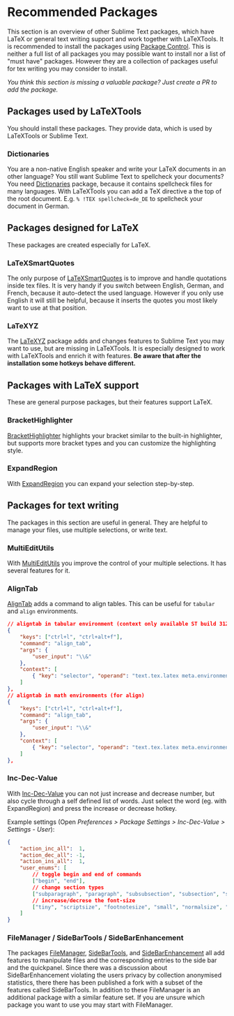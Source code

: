 # Recommended Packages

This section is an overview of other Sublime Text packages, which have LaTeX or general text writing support and work together with LaTeXTools.
It is recommended to install the packages using [Package Control].
This is neither a full list of all packages you may possible want to install nor a list of "must have" packages. However they are a collection of packages useful for tex writing you may consider to install.

*You think this section is missing a valuable package? Just create a PR to add the package.*


## Packages used by LaTeXTools

You should install these packages. They provide data, which is used by LaTeXTools or Sublime Text.

### Dictionaries

You are a non-native English speaker and write your LaTeX documents in an other language? You still want Sublime Text to spellcheck your documents? You need [Dictionaries] package, because it contains spellcheck files for many languages. With LaTeXTools you can add a TeX directive a the top of the root document. E.g. `% !TEX spellcheck=de_DE` to spellcheck your document in German.


## Packages designed for LaTeX

These packages are created especially for LaTeX.

### LaTeXSmartQuotes

The only purpose of [LaTeXSmartQuotes] is to improve and handle quotations inside tex files. It is very handy if you switch between English, German, and French, because it auto-detect the used language. However if you only use English it will still be helpful, because it inserts the quotes you most likely want to use at that position.

### LaTeXYZ

The [LaTeXYZ] package adds and changes features to Sublime Text you may want to use, but are missing in LaTeXTools. It is especially designed to work with LaTeXTools and enrich it with features. **Be aware that after the installation some hotkeys behave different.**


## Packages with LaTeX support

These are general purpose packages, but their features support LaTeX.

### BracketHighlighter

[BracketHighlighter] highlights your bracket similar to the built-in highlighter, but supports more bracket types and you can customize the highlighting style.

### ExpandRegion

With [ExpandRegion] you can expand your selection step-by-step.

## Packages for text writing

The packages in this section are useful in general. They are helpful to manage your files, use multiple selections, or write text.

### MultiEditUtils

With [MultiEditUtils] you improve the control of your multiple selections. It has several features for it.

### AlignTab

[AlignTab] adds a command to align tables. This can be useful for `tabular` and `align` environments.

``` json
// aligntab in tabular environment (context only available ST build 3127+)
{
    "keys": ["ctrl+l", "ctrl+alt+f"],
    "command": "align_tab",
    "args": {
        "user_input": "\\&"
    },
    "context": [
        { "key": "selector", "operand": "text.tex.latex meta.environment.tabular" }
    ]
},
// aligntab in math environments (for align)
{
    "keys": ["ctrl+l", "ctrl+alt+f"],
    "command": "align_tab",
    "args": {
        "user_input": "\\&"
    },
    "context": [
        { "key": "selector", "operand": "text.tex.latex meta.environment.math.block.be" }
    ]
},
```


### Inc-Dec-Value

With [Inc-Dec-Value] you can not just increase and decrease number, but also cycle through a self defined list of words.
Just select the word (eg. with ExpandRegion) and press the increase or decrease hotkey.

Example settings (Open *Preferences > Package Settings > Inc-Dec-Value > Settings - User*):

``` json
{
    "action_inc_all":  1,
    "action_dec_all": -1,
    "action_ins_all":  1,
    "user_enums": [
        // toggle begin and end of commands
        ["begin", "end"],
        // change section types
        ["subparagraph", "paragraph", "subsubsection", "subsection", "section", "chapter", "part"],
        // increase/decrese the font-size
        ["tiny", "scriptsize", "footnotesize", "small", "normalsize", "large", "Large", "LARGE", "huge", "Huge"],
    ]
}
```

### FileManager / SideBarTools / SideBarEnhancement

The packages [FileManager], [SideBarTools], and [SideBarEnhancement] all add features to manipulate files and the corresponding entries to the side bar and the quickpanel. Since there was a discussion about SideBarEnhancement violating the users privacy by collection anonymised statistics, there there has been published a fork with a subset of the features called SideBarTools. In addition to these FileManager is an additional package with a similar feature set. If you are unsure which package you want to use you may start with FileManager.

[Package Control]:https://packagecontrol.io/
[Dictionaries]:https://github.com/titoBouzout/Dictionaries
[LaTeXSmartQuotes]:https://github.com/r-stein/sublime-text-latex-smart-quotes
[LaTeXYZ]:https://github.com/randy3k/LaTeXYZ
[BracketHighlighter]:https://github.com/facelessuser/BracketHighlighter
[ExpandRegion]:https://github.com/aronwoost/sublime-expand-region
[MultiEditUtils]:https://github.com/philippotto/Sublime-MultiEditUtils
[AlignTab]:https://github.com/randy3k/AlignTab
[Inc-Dec-Value]:https://github.com/rmaksim/Sublime-Text-2-Inc-Dec-Value
[FileManager]:https://github.com/math2001/FileManager
[SideBarTools]:https://github.com/braver/SideBarTools
[SideBarEnhancement]:https://github.com/SideBarEnhancements-org/SideBarEnhancements
